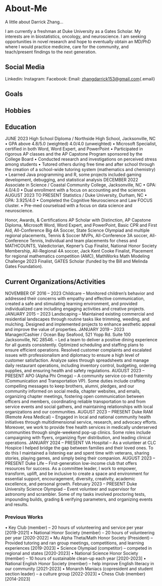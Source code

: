 # About-Me

A little about Darrick Zhang...

I am currently a freshman at Duke University as a Gates Scholar. My interests are in biostatistics, oncology, and neuroscience. I am seeking opportunities in novel research and hope to eventually obtain an MD/PhD where I would practice medicine, care for the community, and teach/present findings to the next generation.

## Social Media

Linkedin: Instagram: Facebook: Email: [zhangdarrick153\@gmail.com](mailto:zhangdarrick153@gmail.com){.email}

## Goals

## Hobbies

## Education

JUNE 2023 High School Diploma / Northside High School, Jacksonville, NC 
• GPA above 4.8/5.0 (weighted) 4.0/4.0 (unweighted) 
• Microsoft Specialist, certified in both Word, Word Expert, and PowerPoint 
• Participated in rigorous AP classes and the AP Capstone Program sponsored by the College Board 
• Conducted research and investigations on perceived stress among students 
• Tutored others during free time and after school through the creation of a school-wide tutoring system (mathematics and chemistry) 
• Learned Java programming and R, some projects included gaming development, debugging, and statistical analysis DECEMBER 2022 Associate in Science / Coastal Community College, Jacksonville, NC 
• GPA: 4.0/4.0 
• Dual enrollment with a focus on accounting and the sciences 
AUGUST 2023 TO PRESENT Statistics / Duke University, Durham, NC 
• GPA: 3.925/4.0 
• Completed the Cognitive Neuroscience and Law FOCUS cluster. 
• Pre-med courseload with a focus on data science and neuroscience. 

Honor, Awards, & Certifications AP Scholar with Distinction, AP Capstone Diploma, Microsoft Word, Word Expert, and PowerPoint, Basic CPR and First Aid, All-Conference Big 4A Soccer, State Science Olympiad and multiple regional placements, Tennis & Soccer MVPs, All-Conference 3A soccer, All-Conference Tennis, Individual and team placements for chess and MATHCOUNTS, Valedictorian, Kepner’s Cup Finalist, National Honor Society Membership, All-Regional 4A soccer, Jack Kent Cooke Finalist, Placement for regional mathematics competition (AMC), MathWorks Math Modeling Challenge 2023 Finalist, GATES Scholar (funded by the Bill and Melinda Gates Foundation).

## Current Organizations/Activities

NOVEMBER OF 2016 – 2023 Childcare – Monitored children’s behavior and addressed their concerns with empathy and effective communication, created a safe and stimulating learning environment, and provided individualized care including engaging activities and creative projects. 
JANUARY 2015 – 2023 Landscaping – Maintained existing commercial and residential landscapes through routine tasks like trimming, weeding, and mulching. Designed and implemented projects to enhance aesthetic appeal and improve the value of properties. 
JANUARY 2019 – 2023 Manager/Cashier / Ocean Bay Seafood, 521 Yopp Rd. Suite 100 Jacksonville, NC 28546. – Led a team to deliver a positive dining experience for all guests consistently. Optimized scheduling and staffing plans to ensure efficient operations. Resolved customer complaints and escalated issues with professionalism and diplomacy to ensure a high level of customer satisfaction. Analyze sales through spreadsheets and manage daily restaurant operations, including inventory control, budgeting, ordering supplies, and ensuring health and safety regulations.
AUGUST 2023 – PRESENT APO (Alpha Phi Omega) – A community service co-ed fraternity (Communication and Transportation VP). Some duties include crafting compelling messages to keep brothers, alumni, pledges, and our community informed on social media, chapter websites, and emails, organizing chapter meetings, fostering open communication between officers and members, coordinating reliable transportation to and from service events and social gathers, and maintaining relationships with local organizations and our communities. 
AUGUST 2023 – PRESENT Duke RAM (Remote Area Medical) – Engaged in local and national community health initiatives through multidimensional service, research, and advocacy efforts. Moreover, we work to provide free health services in medically underserved communities through single-weekend pop-up clinics. Some roles include campaigning with flyers, organizing flyer distribution, and leading clinical operations. 
JANUARY 2024 – PRESENT VA Hospital – As a volunteer at CLC Hospice I helped bridge the gap between families and their loved ones. To do this I maintained a listening ear and spent time with veterans, sharing stories, playing games, and simply being their companion. 
AUGUST 2023 – PRESENT Duke Life – First-generation low-income club that offers resources for success. As a committee leader, I work to empower, transform, uplift, and be inclusive to create a space and environment for essential support, encouragement, diversity, creativity, academic excellence, and personal growth.
February 2023 – PRESENT Duke University Science Olympiad – Event volunteer and supervisor for astronomy and scrambler. Some of my tasks involved proctoring tests, impounding builds, grading & verifying parameters, and organizing events and results. 

### Previous Works
• Key Club (member) – 20 hours of volunteering and service per year [2019-2021] 
• National Honor Society (member) – 20 hours of volunteering per year [2020-2022] 
• Mu Alpha Theta/Math Honor Society (President) – Provided tutoring and ran group meetings, competitions, and learning experiences [2019-2023] 
• Science Olympiad (competitor) – competed in regional and states [2020-2023] 
• National Science Honor Society (member) – 10 hours of sustainable clean-up each year [2020-2023] 
• National English Honor Society (member) – help improve English literacy in our community [2021-2023] 
• Monarch Maniacs (copresident and student section leader) – a culture group [2022-2023]
• Chess Club (member) [2014-2023] 

